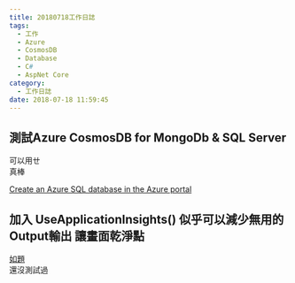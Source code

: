 ```yaml
---
title: 20180718工作日誌
tags:
  - 工作
  - Azure
  - CosmosDB
  - Database
  - C#
  - AspNet Core
category:
  - 工作日誌
date: 2018-07-18 11:59:45
---
```

## 測試Azure CosmosDB for MongoDb & SQL Server  ##

可以用ㄝ  
真棒  

[Create an Azure SQL database in the Azure portal](https://docs.microsoft.com/en-us/azure/sql-database/sql-database-get-started-portal)

## 加入 UseApplicationInsights() 似乎可以減少無用的Output輸出 讓畫面乾淨點 ##  

[如題](https://github.com/windperson/aspnet_websocket_sample/blob/signalr/src/Program.cs#L45)  
還沒測試過
